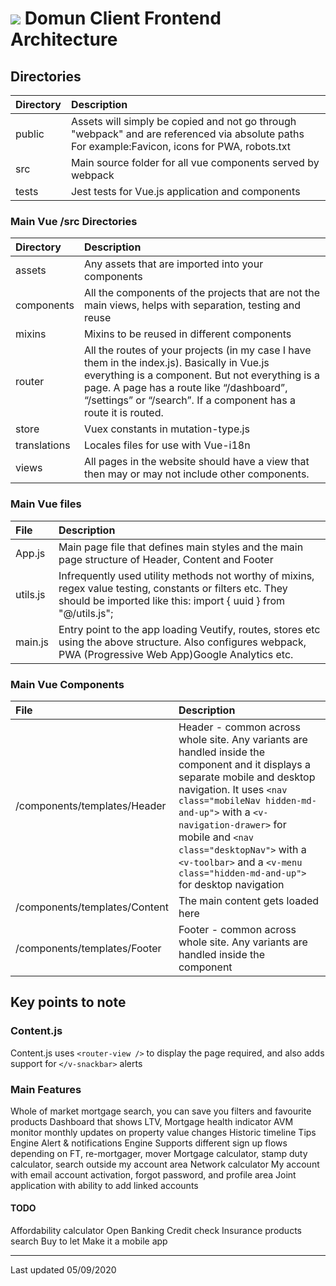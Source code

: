 # ![ ](https://bitbucket.org/Frontend-Domun/publicdomun/raw/b55bdc9d5aaed155cdbdba56f014e58a2de33441/img/icons/favicon-32x32.png) Domun Client Frontend Architecture

## Directories

 Directory    | Description
 :----------- |:-----------
 public       |  Assets will simply be copied and not go through "webpack" and are referenced via absolute paths For example:Favicon, icons for PWA, robots.txt
 src          | Main source folder for all vue components served by webpack
 tests        | Jest tests for Vue.js application and components

### Main Vue /src Directories

 Directory     | Description
 :------------ |:-----------
 assets | Any assets that are imported into your components
 components | All the components of the projects that are not the main views, helps with separation, testing and reuse
 mixins | Mixins to be reused in different components
 router | All the routes of your projects (in my case I have them in the index.js). Basically in Vue.js everything is a component. But not everything is a page. A page has a route like “/dashboard”, “/settings” or “/search”. If a component has a route it is routed.
 store | Vuex constants in mutation-type.js
 translations | Locales files for use with Vue-i18n
 views | All pages in the website should have a view that then may or may not include other components.

### Main Vue files

File          | Description
:------------ |:-----------
App.js | Main page file that defines main styles and the main page structure of Header, Content and Footer
utils.js | Infrequently used utility methods not worthy of mixins, regex value testing, constants or filters etc. They should be imported like this: import { uuid } from "@/utils.js";
main.js | Entry point to the app loading Veutify, routes, stores etc using the above structure. Also configures webpack, PWA (Progressive Web App)Google Analytics etc.

### Main Vue Components

File          | Description
:------------ |:-----------
/components/templates/Header | Header - common across whole site. Any variants are handled inside the component and it displays a separate mobile and desktop navigation. It uses `<nav class="mobileNav hidden-md-and-up">` with a `<v-navigation-drawer>` for mobile and `<nav class="desktopNav">` with a `<v-toolbar>` and a `<v-menu class="hidden-md-and-up">` for desktop navigation
/components/templates/Content | The main content gets loaded here
/components/templates/Footer | Footer - common across whole site. Any variants are handled inside the component

## Key points to note

### Content.js

Content.js uses `<router-view />` to display the page required, and also adds support for `</v-snackbar>` alerts

### Main Features

Whole of market mortgage search, you can save you filters and favourite products
Dashboard that shows LTV, Mortgage health indicator
AVM monitor monthly updates on property value changes
Historic timeline
Tips Engine
Alert & notifications Engine
Supports different sign up flows depending on FT, re-mortgager, mover
Mortgage calculator, stamp duty calculator, search outside my account area
Network calculator
My account with email account activation, forgot password, and profile area
Joint application with ability to add linked accounts

#### TODO

Affordability calculator
Open Banking
Credit check
Insurance products search
Buy to let
Make it a mobile app


---
Last updated 05/09/2020
